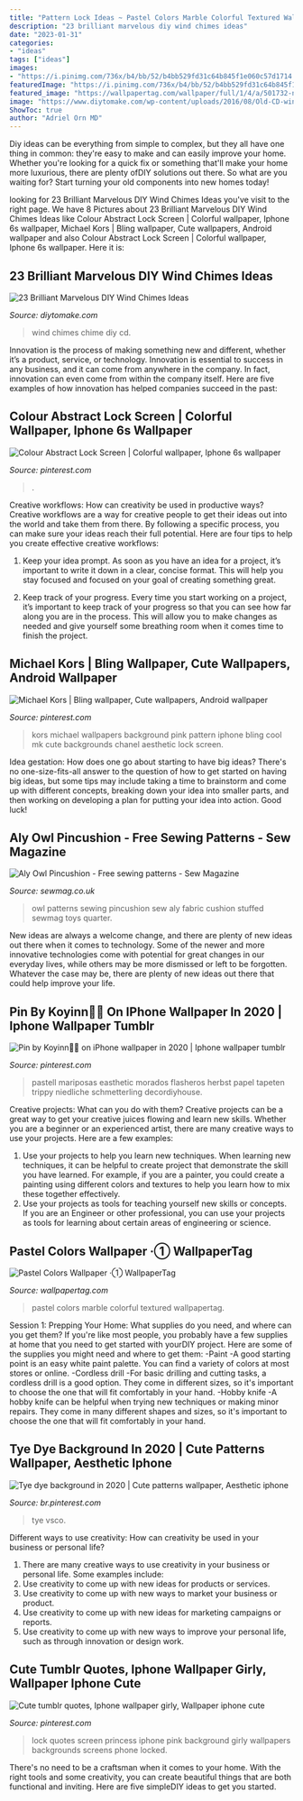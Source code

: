```yaml
---
title: "Pattern Lock Ideas ~ Pastel Colors Marble Colorful Textured Wallpapertag"
description: "23 brilliant marvelous diy wind chimes ideas"
date: "2023-01-31"
categories:
- "ideas"
tags: ["ideas"]
images:
- "https://i.pinimg.com/736x/b4/bb/52/b4bb529fd31c64b845f1e060c57d1714.jpg"
featuredImage: "https://i.pinimg.com/736x/b4/bb/52/b4bb529fd31c64b845f1e060c57d1714.jpg"
featured_image: "https://wallpapertag.com/wallpaper/full/1/4/a/501732-new-pastel-colors-wallpaper-1433x2446.jpg"
image: "https://www.diytomake.com/wp-content/uploads/2016/08/Old-CD-wind-chime.jpg"
ShowToc: true
author: "Adriel Orn MD"
---
```



Diy ideas can be everything from simple to complex, but they all have one thing in common: they're easy to make and can easily improve your home. Whether you're looking for a quick fix or something that'll make your home more luxurious, there are plenty ofDIY solutions out there. So what are you waiting for? Start turning your old components into new homes today!

	

		
looking for 23 Brilliant Marvelous DIY Wind Chimes Ideas you've visit to the right page. We have 8 Pictures about 23 Brilliant Marvelous DIY Wind Chimes Ideas like Colour Abstract Lock Screen | Colorful wallpaper, Iphone 6s wallpaper, Michael Kors | Bling wallpaper, Cute wallpapers, Android wallpaper and also Colour Abstract Lock Screen | Colorful wallpaper, Iphone 6s wallpaper. Here it is:
		
    
## 23 Brilliant Marvelous DIY Wind Chimes Ideas

<img loading=lazy src="https://www.diytomake.com/wp-content/uploads/2016/08/Old-CD-wind-chime.jpg" onerror="this.onerror=null;this.src='https://tse3.mm.bing.net/th?id=OIP._2VCtWTQivnMcYP4Vttz_wHaJ4&amp;pid=15.1';" alt="23 Brilliant Marvelous DIY Wind Chimes Ideas">

_Source: diytomake.com_

>wind chimes chime diy cd. 

	

Innovation is the process of making something new and different, whether it’s a product, service, or technology. Innovation is essential to success in any business, and it can come from anywhere in the company. In fact, innovation can even come from within the company itself. Here are five examples of how innovation has helped companies succeed in the past:

    
## Colour Abstract Lock Screen | Colorful Wallpaper, Iphone 6s Wallpaper

<img loading=lazy src="https://i.pinimg.com/736x/a2/c3/8c/a2c38c2fe6fadd5bd9d1e0be91d63e99.jpg" onerror="this.onerror=null;this.src='https://tse2.mm.bing.net/th?id=OIP.nBsYtlzIHq5rhjPi6keGUwHaNK&amp;pid=15.1';" alt="Colour Abstract Lock Screen | Colorful wallpaper, Iphone 6s wallpaper">

_Source: pinterest.com_

>. 

	

Creative workflows: How can creativity be used in productive ways?
Creative workflows are a way for creative people to get their ideas out into the world and take them from there. By following a specific process, you can make sure your ideas reach their full potential. Here are four tips to help you create effective creative workflows:
1. Keep your idea prompt. As soon as you have an idea for a project, it’s important to write it down in a clear, concise format. This will help you stay focused and focused on your goal of creating something great.

2. Keep track of your progress. Every time you start working on a project, it’s important to keep track of your progress so that you can see how far along you are in the process. This will allow you to make changes as needed and give yourself some breathing room when it comes time to finish the project.


    
## Michael Kors | Bling Wallpaper, Cute Wallpapers, Android Wallpaper

<img loading=lazy src="https://i.pinimg.com/736x/4b/00/79/4b0079739c4d792c0a5c2d9658e908df--michael-kors-wallpaper-tiffany-gun.jpg" onerror="this.onerror=null;this.src='https://tse1.mm.bing.net/th?id=OIP.grf5U3Dqbpeb_kAnu8U5FgHaLH&amp;pid=15.1';" alt="Michael Kors | Bling wallpaper, Cute wallpapers, Android wallpaper">

_Source: pinterest.com_

>kors michael wallpapers background pink pattern iphone bling cool mk cute backgrounds chanel aesthetic lock screen. 

	

Idea gestation: How does one go about starting to have big ideas?
There's no one-size-fits-all answer to the question of how to get started on having big ideas, but some tips may include taking a time to brainstorm and come up with different concepts, breaking down your idea into smaller parts, and then working on developing a plan for putting your idea into action. Good luck!

    
## Aly Owl Pincushion - Free Sewing Patterns - Sew Magazine

<img loading=lazy src="https://www.sewmag.co.uk/images/uploads/patterns/aly_owl.jpg" onerror="this.onerror=null;this.src='https://tse1.mm.bing.net/th?id=OIP.8YX4vWOYFVyoYVjSt8X9OQHaLG&amp;pid=15.1';" alt="Aly Owl Pincushion - Free sewing patterns - Sew Magazine">

_Source: sewmag.co.uk_

>owl patterns sewing pincushion sew aly fabric cushion stuffed sewmag toys quarter. 

	

New ideas are always a welcome change, and there are plenty of new ideas out there when it comes to technology. Some of the newer and more innovative technologies come with potential for great changes in our everyday lives, while others may be more dismissed or left to be forgotten. Whatever the case may be, there are plenty of new ideas out there that could help improve your life.

    
## Pin By Koyinn🦋💛 On IPhone Wallpaper In 2020 | Iphone Wallpaper Tumblr

<img loading=lazy src="https://i.pinimg.com/originals/a9/4c/5d/a94c5d201c05d2a017e854b94894dbbc.jpg" onerror="this.onerror=null;this.src='https://tse2.mm.bing.net/th?id=OIP.EPwPrebZ98itol-3ZxtY5AHaNK&amp;pid=15.1';" alt="Pin by Koyinn🦋💛 on iPhone wallpaper in 2020 | Iphone wallpaper tumblr">

_Source: pinterest.com_

>pastell mariposas easthetic morados flasheros herbst papel tapeten trippy niedliche schmetterling decordiyhouse. 

	

Creative projects: What can you do with them?
Creative projects can be a great way to get your creative juices flowing and learn new skills. Whether you are a beginner or an experienced artist, there are many creative ways to use your projects. Here are a few examples: 
1. Use your projects to help you learn new techniques. When learning new techniques, it can be helpful to create project that demonstrate the skill you have learned. For example, if you are a painter, you could create a painting using different colors and textures to help you learn how to mix these together effectively. 
2. Use your projects as tools for teaching yourself new skills or concepts. If you are an Engineer or other professional, you can use your projects as tools for learning about certain areas of engineering or science.

    
## Pastel Colors Wallpaper ·① WallpaperTag

<img loading=lazy src="https://wallpapertag.com/wallpaper/full/1/4/a/501732-new-pastel-colors-wallpaper-1433x2446.jpg" onerror="this.onerror=null;this.src='https://tse1.mm.bing.net/th?id=OIP.STcZmdy9TN9xbJTpBcgqKAHaMp&amp;pid=15.1';" alt="Pastel Colors Wallpaper ·① WallpaperTag">

_Source: wallpapertag.com_

>pastel colors marble colorful textured wallpapertag. 

	

Session 1: Prepping Your Home: What supplies do you need, and where can you get them?
If you're like most people, you probably have a few supplies at home that you need to get started with yourDIY project. Here are some of the supplies you might need and where to get them:
-Paint -A good starting point is an easy white paint palette. You can find a variety of colors at most stores or online. 
-Cordless drill -For basic drilling and cutting tasks, a cordless drill is a good option. They come in different sizes, so it's important to choose the one that will fit comfortably in your hand. 
-Hobby knife -A hobby knife can be helpful when trying new techniques or making minor repairs. They come in many different shapes and sizes, so it's important to choose the one that will fit comfortably in your hand.

    
## Tye Dye Background In 2020 | Cute Patterns Wallpaper, Aesthetic Iphone

<img loading=lazy src="https://i.pinimg.com/736x/2b/77/98/2b77987751ec56709f3b62bb5b303226.jpg" onerror="this.onerror=null;this.src='https://tse4.mm.bing.net/th?id=OIP.sJfydA-0s5SguCiFMIOnpgHaNC&amp;pid=15.1';" alt="Tye dye background in 2020 | Cute patterns wallpaper, Aesthetic iphone">

_Source: br.pinterest.com_

>tye vsco. 

	

Different ways to use creativity: How can creativity be used in your business or personal life?
1. There are many creative ways to use creativity in your business or personal life. Some examples include: 
2. Use creativity to come up with new ideas for products or services. 
3. Use creativity to come up with new ways to market your business or product. 
4. Use creativity to come up with new ideas for marketing campaigns or reports. 
5. Use creativity to come up with new ways to improve your personal life, such as through innovation or design work.

    
## Cute Tumblr Quotes, Iphone Wallpaper Girly, Wallpaper Iphone Cute

<img loading=lazy src="https://i.pinimg.com/736x/b4/bb/52/b4bb529fd31c64b845f1e060c57d1714.jpg" onerror="this.onerror=null;this.src='https://tse1.mm.bing.net/th?id=OIP.ZeFR2QFFfQPK5haDcTjyaAHaLH&amp;pid=15.1';" alt="Cute tumblr quotes, Iphone wallpaper girly, Wallpaper iphone cute">

_Source: pinterest.com_

>lock quotes screen princess iphone pink background girly wallpapers backgrounds screens phone locked. 

	

There's no need to be a craftsman when it comes to your home. With the right tools and some creativity, you can create beautiful things that are both functional and inviting. Here are five simpleDIY ideas to get you started.

